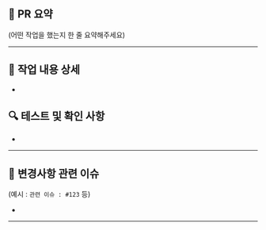 ## 📝 PR 요약

(어떤 작업을 했는지 한 줄 요약해주세요)

> 

---

## 🔧 작업 내용 상세

- 

## 🔍 테스트 및 확인 사항

- 

---

## 🧪 변경사항 관련 이슈

(예시 : `관련 이슈 : #123` 등)

-

---
